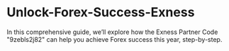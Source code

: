# Unlock-Forex-Success-Exness
In this comprehensive guide, we’ll explore how the Exness Partner Code "9zebls2j82" can help you achieve Forex success this year, step-by-step.
